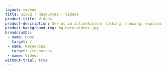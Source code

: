```yaml
---
layout: videos
title: SixSq | Resources | Videos
product-title: Videos
product-description: See us in action&colon; talking, showing, explaining and evangelising about edge computing, cloud computing and what we do.
product-background-img: bg-hero-videos.jpg
breadcrumbs:
 - name: Home
   target: /
 - name: Resources
   target: /resources
 - name: Videos
without-trial: true
---
```


